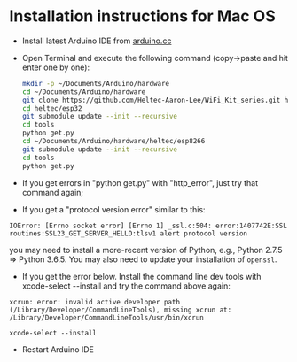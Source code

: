 Installation instructions for Mac OS
=====================================

- Install latest Arduino IDE from [arduino.cc](https://www.arduino.cc/en/Main/Software)
- Open Terminal and execute the following command (copy->paste and hit enter one by one):

  ```bash
  mkdir -p ~/Documents/Arduino/hardware
  cd ~/Documents/Arduino/hardware
  git clone https://github.com/Heltec-Aaron-Lee/WiFi_Kit_series.git heltec
  cd heltec/esp32
  git submodule update --init --recursive
  cd tools
  python get.py
  cd ~/Documents/Arduino/hardware/heltec/esp8266
  git submodule update --init --recursive
  cd tools
  python get.py
  ```
- If you get errors in "python get.py" with "http_error", just try that command again;

- If you get a "protocol version error" similar to this:

```
IOError: [Errno socket error] [Errno 1] _ssl.c:504: error:1407742E:SSL routines:SSL23_GET_SERVER_HELLO:tlsv1 alert protocol version
```
you may need to install a more-recent version of Python, e.g., Python 2.7.5 => Python 3.6.5. You may also need to update your installation of `openssl`.

- If you get the error below. Install the command line dev tools with xcode-select --install and try the command above again:
  
```xcrun: error: invalid active developer path (/Library/Developer/CommandLineTools), missing xcrun at: /Library/Developer/CommandLineTools/usr/bin/xcrun```

```xcode-select --install```

- Restart Arduino IDE

